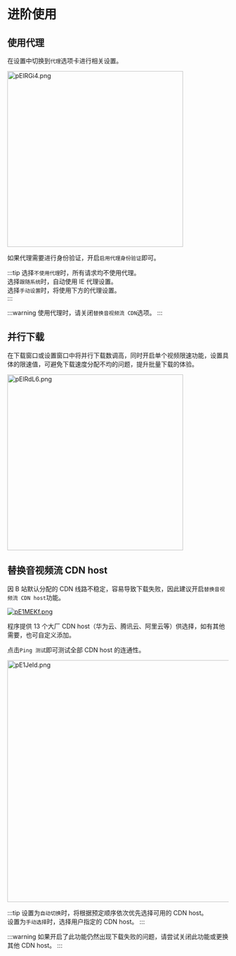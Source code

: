 # 进阶使用
## 使用代理
在设置中切换到`代理`选项卡进行相关设置。

<img src="https://s21.ax1x.com/2025/02/23/pElRGi4.png" alt="pElRGi4.png" style="width: 400px;">

如果代理需要进行身份验证，开启`启用代理身份验证`即可。

:::tip
选择`不使用代理`时，所有请求均不使用代理。  
选择`跟随系统`时，自动使用 IE 代理设置。  
选择`手动设置`时，将使用下方的代理设置。  
:::

:::warning
使用代理时，请关闭`替换音视频流 CDN`选项。
:::

## 并行下载
在下载窗口或设置窗口中将并行下载数调高，同时开启单个视频限速功能，设置具体的限速值，可避免下载速度分配不均的问题，提升批量下载的体验。

<img src="https://s21.ax1x.com/2025/02/23/pElRdL6.png" alt="pElRdL6.png" style="width: 400px;">

## 替换音视频流 CDN host
因 B 站默认分配的 CDN 线路不稳定，容易导致下载失败，因此建议开启`替换音视频流 CDN host`功能。

[![pE1MEKf.png](https://s21.ax1x.com/2025/02/24/pE1MEKf.png)](https://imgse.com/i/pE1MEKf)

程序提供 13 个大厂 CDN host（华为云、腾讯云、阿里云等）供选择，如有其他需要，也可自定义添加。

点击`Ping 测试`即可测试全部 CDN host 的连通性。

<img src="https://s21.ax1x.com/2025/02/24/pE1Jeld.png" alt="pE1Jeld.png" style="width: 550px;">

:::tip
设置为`自动切换`时，将根据预定顺序依次优先选择可用的 CDN host。   
设置为`手动选择`时，选择用户指定的 CDN host。
:::

:::warning
如果开启了此功能仍然出现下载失败的问题，请尝试关闭此功能或更换其他 CDN host。
:::